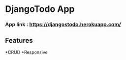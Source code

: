 # DjangoTodo App

### App link : https://djangostodo.herokuapp.com/

## Features
 *CRUD
 *Responsive
 
